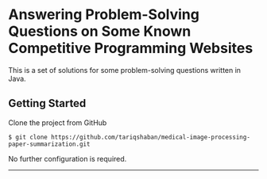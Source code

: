 Answering Problem-Solving Questions on Some Known Competitive Programming Websites
==============================
This is a set of solutions for some problem-solving questions written in Java.


Getting Started
------------
Clone the project from GitHub

`$ git clone https://github.com/tariqshaban/medical-image-processing-paper-summarization.git`

No further configuration is required.

--------